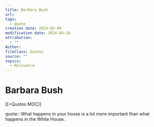 ```yaml
---
title: Barbara Bush
url: 
tags:
  - Quote
creation date: 2024-02-09
modification date: 2024-04-16
attribution:
  - ""
Author: 
fileClass: Quotes
source: ""
topics:
  - Relevance
---
```


# Barbara Bush

[[+Quotes MOC]]

quote:: What happens in your house is a lot more important than what happens in the White House.
